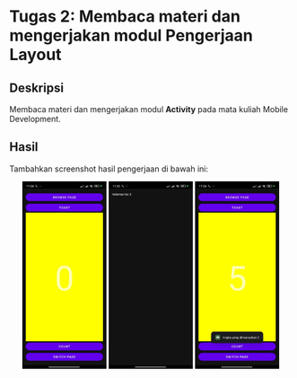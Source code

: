 # Tugas 2: Membaca materi dan mengerjakan modul Pengerjaan Layout

## Deskripsi
Membaca materi dan mengerjakan modul **Activity** pada mata kuliah Mobile Development.

## Hasil
Tambahkan screenshot hasil pengerjaan di bawah ini:

<p align="center">
  <img src="https://github.com/dazidhan/TugasMobileDev/blob/main/HelloToast2/assetFoto/ssHasil1.jpeg" alt="Screenshot 1" width="150"/>
  <img src="https://github.com/dazidhan/TugasMobileDev/blob/main/HelloToast2/assetFoto/ssHasil2.jpeg" alt="Screenshot 2" width="150"/>
  <img src="https://github.com/dazidhan/TugasMobileDev/blob/main/HelloToast2/assetFoto/ssHasil3.jpeg" alt="Screenshot 2" width="150"/>
</p>

